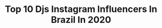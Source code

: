 ---
title: Top 10 Djs Instagram Influencers In Brazil In 2020
description: >-
  Find top djs Instagram influencers in Brazil in 2020. Most popular hashtags: #dj #djlife #gratidao #love.
platform: Instagram
profiles:
  - username: "bruninhamanager"
    fullname: >-
      Bruninha Barbosa 🎶🤍
    location: "Brazil"
    followers: 23119
    engagement: 228
    commentsToLikes: 0.069091
    avatar: "https://scontent-lht6-1.cdninstagram.com/v/t51.2885-19/s320x320/82753032_544482326279050_1738804732257894400_n.jpg?_nc_ht=scontent-lht6-1.cdninstagram.com&_nc_ohc=JUBpKQozV9kAX-zjh_w&oh=fc78b82a2ac4ef4ef93f04bf21b42413&oe=5EB6A43B"
    verified: false
    hashtags: "#vaitercoxinha, #djsamhara, #aovivo, #pitizindeex"
  - username: "cassianobarreiros"
    fullname: >-
      DjCassiano Barreiros Produções
    location: "Brazil"
    followers: 39312
    engagement: 33
    commentsToLikes: 0.113970
    avatar: "https://scontent-lhr8-1.cdninstagram.com/v/t51.2885-19/s320x320/61726914_706489263118189_3503103316643020800_n.jpg?_nc_ht=scontent-lhr8-1.cdninstagram.com&_nc_ohc=CuEvxyWXhZ0AX8ui-UY&oh=210893f4dab865597f541cf32fc8e83d&oe=5EBAF0A8"
    verified: false
    hashtags: "#orgulhoso, #nutrition, #openformatdj, #eventosesportivos"
  - username: "tokinhooficial"
    fullname: >-
      Tokinho
    location: "Brazil"
    followers: 539534
    engagement: 156
    commentsToLikes: 0.019138
    avatar: "https://scontent-lhr8-1.cdninstagram.com/v/t51.2885-19/s320x320/69136135_596496514424874_3728300203002822656_n.jpg?_nc_ht=scontent-lhr8-1.cdninstagram.com&_nc_ohc=gZ1PMg_UwLsAX95lOvQ&oh=90c2e8cb78ec7a7d5a64b28b8834745b&oe=5EBB39CC"
    verified: true
    hashtags: "#paidemenino, #bomdia, #comearoundmechallenge, #shitzu"
  - username: "allinonemusics"
    fullname: >-
      All In One Music (Official)
    location: "Brazil"
    followers: 74904
    engagement: 488
    commentsToLikes: 0.047349
    avatar: "https://scontent-amt2-1.cdninstagram.com/v/t51.2885-19/s320x320/83373237_636262573813978_2270831337759834112_n.jpg?_nc_ht=scontent-amt2-1.cdninstagram.com&_nc_ohc=CsHwc4atfpkAX9nZGI4&oh=9f52a314f842641c9869e2f7259df8a4&oe=5EB7CA77"
    verified: false
    hashtags: ""
  - username: "thamirodriigues"
    fullname: >-
      Thamires Rodrigues
    location: "Brazil"
    followers: 31812
    engagement: 278
    commentsToLikes: 0.010884
    avatar: "https://scontent-amt2-1.cdninstagram.com/v/t51.2885-19/s320x320/91089427_2938842162871761_5678168785056432128_n.jpg?_nc_ht=scontent-amt2-1.cdninstagram.com&_nc_ohc=Vg5ukzH7VXIAX8thxU1&oh=639bd0dc42d0165075aea76104c77f3e&oe=5EB8886B"
    verified: false
    hashtags: "#funk, #musicaboa, #totalmentedemais, #musica"
  - username: "technodancers.official"
    fullname: >-
      ⚡️TECHNO DANCERS⚡️
    location: "Brazil"
    followers: 29648
    engagement: 305
    commentsToLikes: 0.018007
    avatar: "https://scontent-amt2-1.cdninstagram.com/v/t51.2885-19/s320x320/87578406_824169221326953_7998442201484886016_n.jpg?_nc_ht=scontent-amt2-1.cdninstagram.com&_nc_ohc=bQC0HOM_TxAAX-vXngN&oh=b5a946753252b0768968b5008bc40e01&oe=5EB28C0F"
    verified: false
    hashtags: "#summervibes, #masseriadelturco, #closingparty, #summer"
  - username: "alicidmusic"
    fullname: >-
      Natália Azevedo
    location: "Brazil"
    followers: 7538
    engagement: 1308
    commentsToLikes: 0.223770
    avatar: "https://scontent-ams4-1.cdninstagram.com/v/t51.2885-19/s320x320/92230390_259696235064655_220415462477922304_n.jpg?_nc_ht=scontent-ams4-1.cdninstagram.com&_nc_ohc=mqxHZSKzn18AX-e43GN&oh=b0778ffee025eb7c47b6956cc4996c2c&oe=5EB8059E"
    verified: false
    hashtags: "#mar, #amigos, #psy, #nordeste"
  - username: "camiladiazdj"
    fullname: >-
      CAMILA DIAZ
    location: "Brazil"
    followers: 28047
    engagement: 613
    commentsToLikes: 0.046873
    avatar: "https://scontent-lhr8-1.cdninstagram.com/v/t51.2885-19/s320x320/74607013_2440332789556425_2660555832680251392_n.jpg?_nc_ht=scontent-lhr8-1.cdninstagram.com&_nc_ohc=7f_LMHnML0oAX8tNyFS&oh=4bb096a61306011431444b45858a07d0&oe=5EB810CC"
    verified: false
    hashtags: "#fotografia, #coronavirusnotetengomiedo, #hairlove, #camiladiaz"
  - username: "djsamuca_"
    fullname: >-
      DJ SAMUCA OFICIAL
    location: "Brazil"
    followers: 7413
    engagement: 543
    commentsToLikes: 0.234511
    avatar: "https://scontent-ams4-1.cdninstagram.com/v/t51.2885-19/s320x320/89092650_1291543111043496_753065847555096576_n.jpg?_nc_ht=scontent-ams4-1.cdninstagram.com&_nc_ohc=pYzMk2ZJFaIAX_RQP1H&oh=767020cce32c8a46d54048666216abe9&oe=5EB7CDF2"
    verified: false
    hashtags: "#engajamento, #rodrigogr6, #mcrick, #gr6funk"
  - username: "thiagomatthias"
    fullname: >-
      THIAGO MATTHIAS
    location: "Brazil"
    followers: 21511
    engagement: 515
    commentsToLikes: 0.109953
    avatar: "https://scontent-amt2-1.cdninstagram.com/v/t51.2885-19/s320x320/91846698_1725804767559552_2336852015960817664_n.jpg?_nc_ht=scontent-amt2-1.cdninstagram.com&_nc_ohc=4qMSbeUBxmQAX_imVD3&oh=9404878236c3002725475bceb3e9462c&oe=5EB7A6B7"
    verified: false
    hashtags: "#moradasdasmontanhas, #uk, #300punta, #quarentena"
---